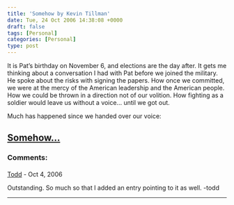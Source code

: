 ```yaml
---
title: 'Somehow by Kevin Tillman'
date: Tue, 24 Oct 2006 14:38:08 +0000
draft: false
tags: [Personal]
categories: [Personal]
type: post
---
```


It is Pat’s birthday on November 6, and elections are the day after. It gets me thinking about a conversation I had with Pat before we joined the military. He spoke about the risks with signing the papers. How once we committed, we were at the mercy of the American leadership and the American people. How we could be thrown in a direction not of our volition. How fighting as a soldier would leave us without a voice… until we got out.

Much has happened since we handed over our voice:

[Somehow...](http://www.truthdig.com/report/item/200601019_after_pats_birthday/)
---
### Comments:
#### 
[Todd](http://www.dma.org/cgi-bin/cgiwrap/tw/toddblog "taw@pobox.com") - <time datetime="2006-10-26 00:39:03">Oct 4, 2006</time>

Outstanding. So much so that I added an entry pointing to it as well. -todd
<hr />
